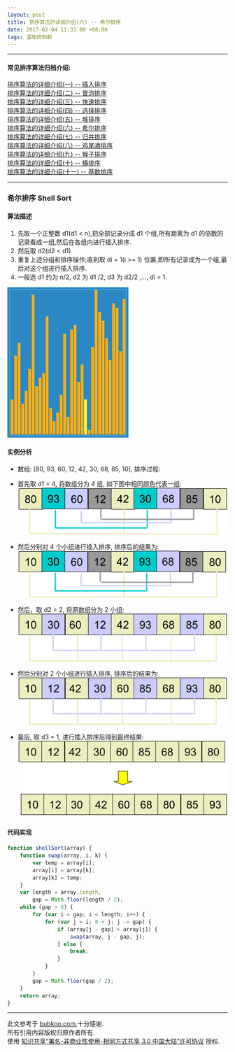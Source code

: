 ```yaml
---
layout: post
title: 排序算法的详细介绍(六) -- 希尔排序
date: 2017-02-04 11:33:00 +08:00
tags: 温故而知新
---
```


***

#### 常见排序算法归档介绍:

[排序算法的详细介绍(一) -- 插入排序][insertion_sort]  
[排序算法的详细介绍(二) -- 冒泡排序][bubble_sort]  
[排序算法的详细介绍(三) -- 快速排序][quick_sort]  
[排序算法的详细介绍(四) -- 选择排序][selection_sort]  
[排序算法的详细介绍(五) -- 堆排序][heap_sort]  
[排序算法的详细介绍(六) -- 希尔排序][shell_sort]  
[排序算法的详细介绍(七) -- 归并排序][merge_sort]  
[排序算法的详细介绍(八) -- 鸡尾酒排序][cocktail_sort]  
[排序算法的详细介绍(九) -- 猴子排序][bogo_sort]  
[排序算法的详细介绍(十) -- 桶排序][bucket_sort]  
[排序算法的详细介绍(十一) -- 基数排序][radix_sort]  

***

### 希尔排序 Shell Sort

#### 算法描述

1. 先取一个正整数 d1(d1 < n),把全部记录分成 d1 个组,所有距离为 d1 的倍数的记录看成一组,然后在各组内进行插入排序.
2. 然后取 d2(d2 < d1).
3. 重复上述分组和排序操作;直到取 di = 1(i >= 1) 位置,即所有记录成为一个组,最后对这个组进行插入排序.
4. 一般选 d1 约为 n/2, d2 为 d1 /2, d3 为 d2/2 ,…, di = 1.

![shell_sort_animation][shell_sort_animation]

#### 实例分析

* 数组: [80, 93, 60, 12, 42, 30, 68, 85, 10], 排序过程:

* 首先取 d1 = 4, 将数组分为 4 组, 如下图中相同颜色代表一组:
![shell_sort_step1][shell_sort_step1]

* 然后分别对 4 个小组进行插入排序, 排序后的结果为:
![shell_sort_step2][shell_sort_step2]

* 然后，取 d2 = 2, 将原数组分为 2 小组:
![shell_sort_step3][shell_sort_step3]

* 然后分别对 2 个小组进行插入排序, 排序后的结果为:
![shell_sort_step4][shell_sort_step4]

* 最后, 取 d3 = 1, 进行插入排序后得到最终结果:
![shell_sort_step5][shell_sort_step5]

#### 代码实现

```JavaScript
function shellSort(array) {
    function swap(array, i, k) {
        var temp = array[i];
        array[i] = array[k];
        array[k] = temp;
    }
    var length = array.length,
        gap = Math.floor(length / 2);
    while (gap > 0) {
        for (var i = gap; i < length; i++) {
            for (var j = i; 0 < j; j -= gap) {
                if (array[j - gap] > array[j]) {
                    swap(array, j - gap, j);
                } else {
                    break;
                }
            }
        }
        gap = Math.floor(gap / 2);
    }
    return array;
}
```

***

此文参考于 [bubkoo.com][bubkoo.com],十分感谢.  
所有引用内容版权归原作者所有.  
使用 [知识共享“署名-非商业性使用-相同方式共享 3.0 中国大陆”许可协议][Lisence] 授权.

[bubkoo.com]: http://bubkoo.com/2014/01/17/sort-algorithm/archives/
[Lisence]: https://creativecommons.org/licenses/by-nc-sa/3.0/cn/

[insertion_sort]: /2017/02/sort-algorithm-1-insertion-sort/ 'insertion_sort'
[bubble_sort]: /2017/02/sort-algorithm-2-bubble-sort/ 'bubble_sort'
[quick_sort]: /2017/02/sort-algorithm-3-quick-sort/ 'quick_sort'
[selection_sort]: /2017/02/sort-algorithm-4-selection-sort/ 'selection_sort'
[heap_sort]: /2017/02/sort-algorithm-5-heap-sort/ 'heap_sort'
[shell_sort]: /2017/02/sort-algorithm-6-shell-sort/ 'shell_sort'
[merge_sort]: /2017/02/sort-algorithm-7-merge-sort/ 'merge_sort'
[cocktail_sort]: /2017/02/sort-algorithm-8-cocktail-sort/ 'cocktail_sort'
[bogo_sort]: /2017/02/sort-algorithm-9-bogo-sort/ 'bogo_sort'
[bucket_sort]: /2017/02/sort-algorithm-10-bucket-sort/ 'bucket_sort'
[radix_sort]: /2017/02/sort-algorithm-11-radix-sort/ 'radix_sort'

[shell_sort_animation]: /assets/images/sort_algorithm/shell_sort_animation.gif 'shell_sort_animation'
[shell_sort_step1]: /assets/images/sort_algorithm/shell_sort_step1.png 'shell_sort_step1'
[shell_sort_step2]: /assets/images/sort_algorithm/shell_sort_step2.png 'shell_sort_step2'
[shell_sort_step3]: /assets/images/sort_algorithm/shell_sort_step3.png 'shell_sort_step3'
[shell_sort_step4]: /assets/images/sort_algorithm/shell_sort_step4.png 'shell_sort_step4'
[shell_sort_step5]: /assets/images/sort_algorithm/shell_sort_step5.png 'shell_sort_step5'